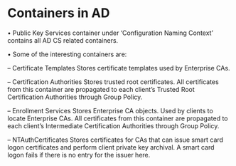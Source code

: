 # Containers in AD

• Public Key Services container under ‘Configuration Naming Context’ contains all AD CS related containers.&#x20;

• Some of the interesting containers are:&#x20;

– Certificate Templates Stores certificate templates used by Enterprise CAs.&#x20;

– Certification Authorities Stores trusted root certificates. All certificates from this container are propagated to each client’s Trusted Root Certification Authorities through Group Policy.&#x20;

– Enrollment Services Stores Enterprise CA objects. Used by clients to locate Enterprise CAs. All certificates from this container are propagated to each client’s Intermediate Certification Authorities through Group Policy.&#x20;

– NTAuthCertificates Stores certificates for CAs that can issue smart card logon certificates and perform client private key archival. A smart card logon fails if there is no entry for the issuer here.
